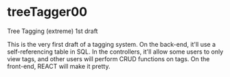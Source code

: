 # treeTagger00
 Tree Tagging (extreme) 1st draft

This is the very first draft of a tagging system. On the back-end, it'll use a self-referencing table in SQL. In the controllers, it'll allow some users to only view tags, and other users will perform CRUD functions on tags. On the front-end, REACT will make it pretty.